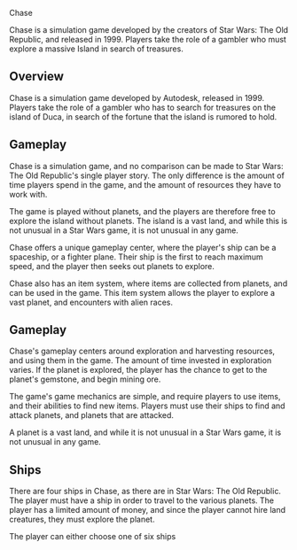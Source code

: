 Chase

Chase is a simulation game developed by the creators of Star Wars: The Old Republic, and released in 1999. Players take the role of a gambler who must explore a massive Island in search of treasures.

## Overview

Chase is a simulation game developed by Autodesk, released in 1999. Players take the role of a gambler who has to search for treasures on the island of Duca, in search of the fortune that the island is rumored to hold.

## Gameplay

Chase is a simulation game, and no comparison can be made to Star Wars: The Old Republic's single player story. The only difference is the amount of time players spend in the game, and the amount of resources they have to work with.

The game is played without planets, and the players are therefore free to explore the island without planets. The island is a vast land, and while this is not unusual in a Star Wars game, it is not unusual in any game.

Chase offers a unique gameplay center, where the player's ship can be a spaceship, or a fighter plane. Their ship is the first to reach maximum speed, and the player then seeks out planets to explore.

Chase also has an item system, where items are collected from planets, and can be used in the game. This item system allows the player to explore a vast planet, and encounters with alien races.

## Gameplay

Chase's gameplay centers around exploration and harvesting resources, and using them in the game. The amount of time invested in exploration varies. If the planet is explored, the player has the chance to get to the planet's gemstone, and begin mining ore.

The game's game mechanics are simple, and require players to use items, and their abilities to find new items. Players must use their ships to find and attack planets, and planets that are attacked.

A planet is a vast land, and while it is not unusual in a Star Wars game, it is not unusual in any game.

## Ships

There are four ships in Chase, as there are in Star Wars: The Old Republic. The player must have a ship in order to travel to the various planets. The player has a limited amount of money, and since the player cannot hire land creatures, they must explore the planet.

The player can either choose one of six ships